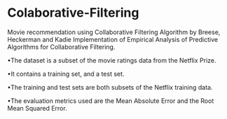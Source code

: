 # Colaborative-Filtering
Movie recommendation using Collaborative Filtering Algorithm by Breese, Heckerman and Kadie
Implementation of Empirical Analysis of Predictive Algorithms for Collaborative Filtering.

•The dataset is a subset of the movie ratings data from the Netflix Prize.

•It contains a training set, and a test set.

•The training and test sets are both subsets of the Netflix training data.

•The evaluation metrics used are the Mean Absolute Error and the Root Mean Squared Error.
